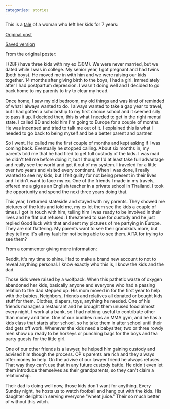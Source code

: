 ```yaml
---
categories: stories
---
```


This is a [tale](https://www.reddit.com/r/BestofRedditorUpdates/comments/15bfxew/oop_leaves_and_her_kids_are_raised_by_a_wolfpack/) of a woman who left her kids for 7 years:

[Original post](https://www.reddit.com/r/AmItheAsshole/comments/ptb8vb/deleted_by_user/)

[Saved version](https://www.rareddit.com/r/AmItheAsshole/comments/ptb8vb/deleted_by_user/)

From the original poster:

I (28F) have three kids with my ex (30M). We were never married, but we dated while I was in college. My senior year, I got pregnant and had twins (both boys). He moved me in with him and we were raising our kids together. 14 months after giving birth to the boys, I had a girl. Immediately after I had postpartum depression. I wasn't doing well and I decided to go back home to my parents to try to clear my head.

Once home, I saw my old bedroom, my old things and was kind of reminded of what I always wanted to do. I always wanted to take a gap year to travel, but I had gotten a scholarship to my first choice school and it seemed silly to pass it up. I decided then, this is what I needed to get in the right mental state. I called BD and told him I'm going to Europe for a couple of months. He was incensed and tried to talk me out of it. I explained this is what I needed to go back to being myself and be a better parent and partner.

So I went. He called me the first couple of months and kept asking if I was coming back. Eventually he stopped calling. About six months in, my parents told me that he had filed to get full custody of the kids. I was mad he didn't tell me before doing it, but I thought I'd at least take full advantage and really see the world and get it out of my system. I traveled for a little over two years and visited every continent. When I was done, I really wanted to see my kids, but I felt guilty for not being present in their lives and I didn't want to face my ex. One of the friends I made in my travels, offered me a gig as an English teacher in a private school in Thailand. I took the opportunity and spend the next three years doing that.

This year, I returned stateside and stayed with my parents. They showed me pictures of the kids and told me, my ex let them see the kids a couple of times. I got in touch with him, telling him I was ready to be involved in their lives and he flat out refused. I threatened to sue for custody and he just replied Good luck with that and sent my pictures of me partying in Europe. They are not flattering. My parents want to see their grandkids more, but they tell me it's all my fault for not being able to see them. AITA for trying to see them?

From a commenter giving more information:

Reddit, it's my time to shine. Had to make a brand new account to not to reveal anything personal. I know exactly who this is, I know the kids and the dad.

Those kids were raised by a wolfpack. When this pathetic waste of oxygen abandoned her kids, basically anyone and everyone who had a passing relation to the dad stepped up. His mom moved in for the first year to help with the babies. Neighbors, friends and relatives all donated or bought kids stuff for them. Clothes, diapers, toys, anything he needed. One of his friends manages a restaurant and he brought them unused food almost every night. I work at a bank, so I had nothing useful to contribute other than money and time. One of our buddies runs an MMA gym, and he has a kids class that starts after school, so he take them in after school until their dad gets off work. Whenever the kids need a babysitter, two or three rowdy men show up ready to be horseys or punching bags for the boys and tea party guests for the little girl.

One of our other friends is a lawyer, he helped him gaining custody and advised him though the process. OP's parents are rich and they always offer money to help. On the advise of our lawyer friend he always refuses. That way they can't use that in any future custody battle. He didn't even let them introduce themselves as their grandparents, so they can't claim a relationship.

Their dad is doing well now, those kids don't want for anything. Every Sunday night, he hosts us to watch football and hang out with the kids. His daughter delights in serving everyone "wheat juice." Their so much better of without this witch.